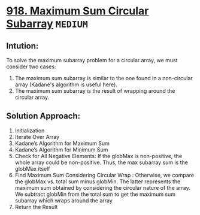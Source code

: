 # [918. Maximum Sum Circular Subarray](https://leetcode.com/problems/maximum-sum-circular-subarray/description/) `MEDIUM`
## Intution:
To solve the maximum subarray problem for a circular array, we must consider two cases:

1. The maximum sum subarray is similar to the one found in a non-circular array (Kadane's algorithm is useful here).
2. The maximum sum subarray is the result of wrapping around the circular array.
## Solution Approach:
1. Initialization
2. Iterate Over Array
3. Kadane’s Algorithm for Maximum Sum
4. Kadane’s Algorithm for Minimum Sum
5. Check for All Negative Elements: 
 If the globMax is non-positive, the whole array could be non-positive. Thus, the max subarray sum is the globMax itself
6. Find Maximum Sum Considering Circular Wrap :
Otherwise, we compare the globMax vs. total sum minus globMin. The latter represents the maximum sum obtained by considering the circular nature of the array. We subtract globMin from the total sum to get the maximum sum subarray which wraps around the array
7. Return the Result
